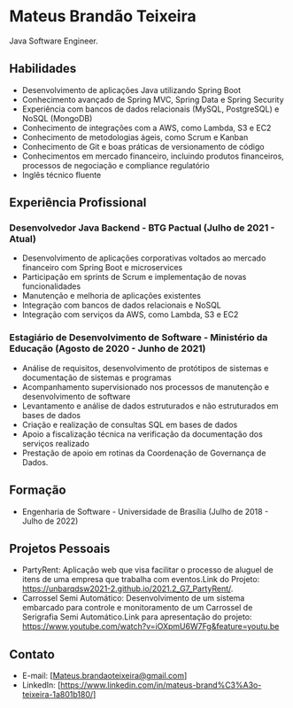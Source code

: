 # Mateus Brandão Teixeira
Java Software Engineer.

## Habilidades
- Desenvolvimento de aplicações Java utilizando Spring Boot
- Conhecimento avançado de Spring MVC, Spring Data e Spring Security
- Experiência com bancos de dados relacionais (MySQL, PostgreSQL) e NoSQL (MongoDB)
- Conhecimento de integrações com a AWS, como Lambda, S3 e EC2
- Conhecimento de metodologias ágeis, como Scrum e Kanban
- Conhecimento de Git e boas práticas de versionamento de código
- Conhecimentos em mercado financeiro, incluindo produtos financeiros, processos de negociação e compliance regulatório
- Inglês técnico fluente

## Experiência Profissional

### Desenvolvedor Java Backend - BTG Pactual (Julho de 2021 - Atual)
- Desenvolvimento de aplicações corporativas voltados ao mercado financeiro com Spring Boot e microservices
- Participação em sprints de Scrum e implementação de novas funcionalidades
- Manutenção e melhoria de aplicações existentes
- Integração com bancos de dados relacionais e NoSQL
- Integração com serviços da AWS, como Lambda, S3 e EC2

### Estagiário de Desenvolvimento de Software - Ministério da Educação (Agosto de 2020 - Junho de 2021)
- Análise de requisitos, desenvolvimento de protótipos de sistemas e documentação de sistemas e
programas
- Acompanhamento supervisionado nos processos de manutenção e desenvolvimento de software
- Levantamento e análise de dados estruturados e não estruturados em bases de dados
- Criação e realização de consultas SQL em bases de dados
- Apoio a fiscalização técnica na verificação da documentação dos serviços realizado
- Prestação de apoio em rotinas da Coordenação de Governança de Dados.


## Formação
- Engenharia de Software - Universidade de Brasília (Julho de 2018 - Julho de 2022)

## Projetos Pessoais
- PartyRent: Aplicação web que visa facilitar o processo de aluguel de itens de uma empresa que trabalha com eventos.Link do Projeto: https://unbarqdsw2021-2.github.io/2021.2_G7_PartyRent/.
- Carrossel Semi Automático: Desenvolvimento de um sistema embarcado para controle e monitoramento de um Carrossel de Serigrafia Semi Automático.Link para apresentação do projeto: https://www.youtube.com/watch?v=iOXpmU6W7Fg&feature=youtu.be 


## Contato
- E-mail: [Mateus.brandaoteixeira@gmail.com]
- LinkedIn: [https://www.linkedin.com/in/mateus-brand%C3%A3o-teixeira-1a801b180/]
